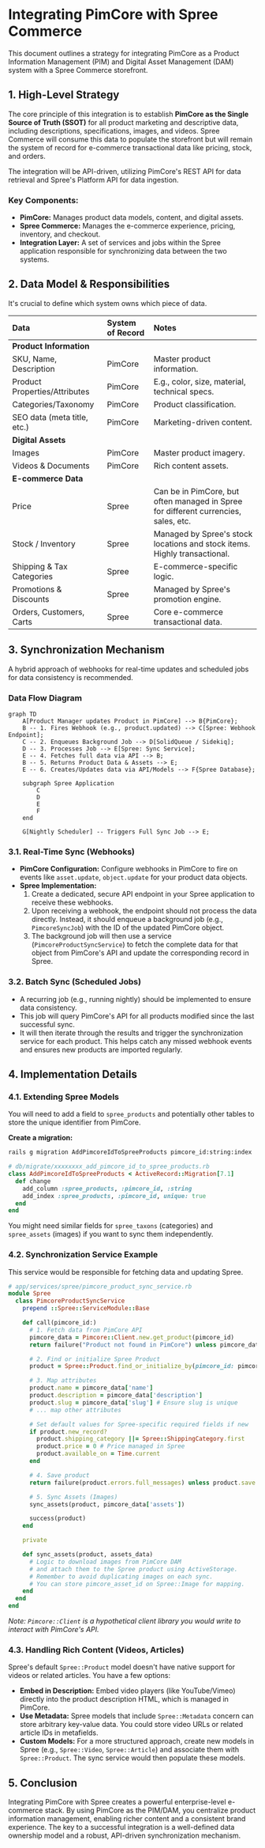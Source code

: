 # Integrating PimCore with Spree Commerce

This document outlines a strategy for integrating PimCore as a Product Information Management (PIM) and Digital Asset Management (DAM) system with a Spree Commerce storefront.

## 1. High-Level Strategy

The core principle of this integration is to establish **PimCore as the Single Source of Truth (SSOT)** for all product marketing and descriptive data, including descriptions, specifications, images, and videos. Spree Commerce will consume this data to populate the storefront but will remain the system of record for e-commerce transactional data like pricing, stock, and orders.

The integration will be API-driven, utilizing PimCore's REST API for data retrieval and Spree's Platform API for data ingestion.

### Key Components:
*   **PimCore:** Manages product data models, content, and digital assets.
*   **Spree Commerce:** Manages the e-commerce experience, pricing, inventory, and checkout.
*   **Integration Layer:** A set of services and jobs within the Spree application responsible for synchronizing data between the two systems.

## 2. Data Model & Responsibilities

It's crucial to define which system owns which piece of data.

| Data | System of Record | Notes |
| :--- | :--- | :--- |
| **Product Information** | | |
| SKU, Name, Description | PimCore | Master product information. |
| Product Properties/Attributes | PimCore | E.g., color, size, material, technical specs. |
| Categories/Taxonomy | PimCore | Product classification. |
| SEO data (meta title, etc.) | PimCore | Marketing-driven content. |
| **Digital Assets** | | |
| Images | PimCore | Master product imagery. |
| Videos & Documents | PimCore | Rich content assets. |
| **E-commerce Data** | | |
| Price | Spree | Can be in PimCore, but often managed in Spree for different currencies, sales, etc. |
| Stock / Inventory | Spree | Managed by Spree's stock locations and stock items. Highly transactional. |
| Shipping & Tax Categories | Spree | E-commerce-specific logic. |
| Promotions & Discounts | Spree | Managed by Spree's promotion engine. |
| Orders, Customers, Carts | Spree | Core e-commerce transactional data. |

## 3. Synchronization Mechanism

A hybrid approach of webhooks for real-time updates and scheduled jobs for data consistency is recommended.

### Data Flow Diagram

```mermaid
graph TD
    A[Product Manager updates Product in PimCore] --> B{PimCore};
    B -- 1. Fires Webhook (e.g., product.updated) --> C[Spree: Webhook Endpoint];
    C -- 2. Enqueues Background Job --> D[SolidQueue / Sidekiq];
    D -- 3. Processes Job --> E[Spree: Sync Service];
    E -- 4. Fetches full data via API --> B;
    B -- 5. Returns Product Data & Assets --> E;
    E -- 6. Creates/Updates data via API/Models --> F{Spree Database};

    subgraph Spree Application
        C
        D
        E
        F
    end

    G[Nightly Scheduler] -- Triggers Full Sync Job --> E;
```

### 3.1. Real-Time Sync (Webhooks)

*   **PimCore Configuration:** Configure webhooks in PimCore to fire on events like `asset.update`, `object.update` for your product data objects.
*   **Spree Implementation:**
    1.  Create a dedicated, secure API endpoint in your Spree application to receive these webhooks.
    2.  Upon receiving a webhook, the endpoint should not process the data directly. Instead, it should enqueue a background job (e.g., `PimcoreSyncJob`) with the ID of the updated PimCore object.
    3.  The background job will then use a service (`PimcoreProductSyncService`) to fetch the complete data for that object from PimCore's API and update the corresponding record in Spree.

### 3.2. Batch Sync (Scheduled Jobs)

*   A recurring job (e.g., running nightly) should be implemented to ensure data consistency.
*   This job will query PimCore's API for all products modified since the last successful sync.
*   It will then iterate through the results and trigger the synchronization service for each product. This helps catch any missed webhook events and ensures new products are imported regularly.

## 4. Implementation Details

### 4.1. Extending Spree Models

You will need to add a field to `spree_products` and potentially other tables to store the unique identifier from PimCore.

**Create a migration:**
```bash
rails g migration AddPimcoreIdToSpreeProducts pimcore_id:string:index
```

```ruby
# db/migrate/xxxxxxxx_add_pimcore_id_to_spree_products.rb
class AddPimcoreIdToSpreeProducts < ActiveRecord::Migration[7.1]
  def change
    add_column :spree_products, :pimcore_id, :string
    add_index :spree_products, :pimcore_id, unique: true
  end
end
```
You might need similar fields for `spree_taxons` (categories) and `spree_assets` (images) if you want to sync them independently.

### 4.2. Synchronization Service Example

This service would be responsible for fetching data and updating Spree.

```ruby
# app/services/spree/pimcore_product_sync_service.rb
module Spree
  class PimcoreProductSyncService
    prepend ::Spree::ServiceModule::Base

    def call(pimcore_id:)
      # 1. Fetch data from PimCore API
      pimcore_data = Pimcore::Client.new.get_product(pimcore_id)
      return failure("Product not found in PimCore") unless pimcore_data

      # 2. Find or initialize Spree Product
      product = Spree::Product.find_or_initialize_by(pimcore_id: pimcore_id)

      # 3. Map attributes
      product.name = pimcore_data['name']
      product.description = pimcore_data['description']
      product.slug = pimcore_data['slug'] # Ensure slug is unique
      # ... map other attributes

      # Set default values for Spree-specific required fields if new
      if product.new_record?
        product.shipping_category ||= Spree::ShippingCategory.first
        product.price = 0 # Price managed in Spree
        product.available_on = Time.current
      end

      # 4. Save product
      return failure(product.errors.full_messages) unless product.save

      # 5. Sync Assets (Images)
      sync_assets(product, pimcore_data['assets'])

      success(product)
    end

    private

    def sync_assets(product, assets_data)
      # Logic to download images from PimCore DAM
      # and attach them to the Spree product using ActiveStorage.
      # Remember to avoid duplicating images on each sync.
      # You can store pimcore_asset_id on Spree::Image for mapping.
    end
  end
end
```
*Note: `Pimcore::Client` is a hypothetical client library you would write to interact with PimCore's API.*

### 4.3. Handling Rich Content (Videos, Articles)

Spree's default `Spree::Product` model doesn't have native support for videos or related articles. You have a few options:

*   **Embed in Description:** Embed video players (like YouTube/Vimeo) directly into the product description HTML, which is managed in PimCore.
*   **Use Metadata:** Spree models that include `Spree::Metadata` concern can store arbitrary key-value data. You could store video URLs or related article IDs in metafields.
*   **Custom Models:** For a more structured approach, create new models in Spree (e.g., `Spree::Video`, `Spree::Article`) and associate them with `Spree::Product`. The sync service would then populate these models.

## 5. Conclusion

Integrating PimCore with Spree creates a powerful enterprise-level e-commerce stack. By using PimCore as the PIM/DAM, you centralize product information management, enabling richer content and a consistent brand experience. The key to a successful integration is a well-defined data ownership model and a robust, API-driven synchronization mechanism.
